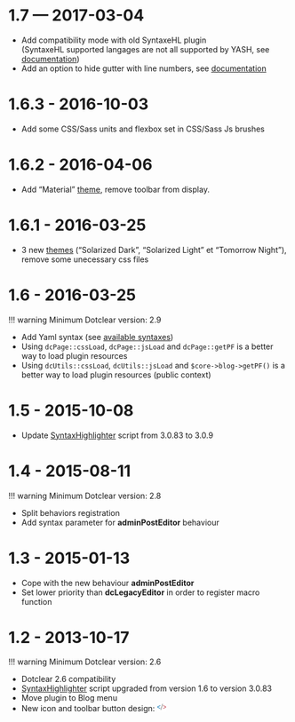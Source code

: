 1.7 — 2017-03-04
================
 * Add compatibility mode with old SyntaxeHL plugin  
   (SyntaxeHL supported langages are not all supported by YASH, see [documentation](user-guide/syntaxehl.md))
 * Add an option to hide gutter with line numbers, see [documentation](user-guide/settings.md#presentation)


1.6.3 - 2016-10-03
==================
 * Add some CSS/Sass units and flexbox set in CSS/Sass Js brushes


1.6.2 - 2016-04-06
==================
 * Add “Material” [theme](/user-guide/settings#presentation), remove toolbar from display.


1.6.1 - 2016-03-25
==================
 * 3 new [themes](/user-guide/settings#presentation) (“Solarized Dark”, “Solarized Light” et “Tomorrow Night”), remove some unecessary css files


1.6 - 2016-03-25
================

!!! warning
	Minimum Dotclear version: 2.9

 * Add Yaml syntax (see [available syntaxes](/user-guide/usage/#available-syntaxes))
 * Using ```dcPage::cssLoad```, ```dcPage::jsLoad``` and ```dcPage::getPF``` is a better way to load plugin resources
 * Using ```dcUtils::cssLoad```, ```dcUtils::jsLoad``` and ```$core->blog->getPF()``` is a better way to load plugin resources (public context)


1.5 - 2015-10-08
================
 * Update [SyntaxHighlighter](http://alexgorbatchev.com/SyntaxHighlighter/) script from 3.0.83 to 3.0.9


1.4 - 2015-08-11
================

!!! warning
	Minimum Dotclear version: 2.8

 * Split behaviors registration
 * Add syntax parameter for **adminPostEditor** behaviour


1.3 - 2015-01-13
================
 * Cope with the new behaviour **adminPostEditor**
 * Set lower priority than **dcLegacyEditor** in order to register macro function


1.2 - 2013-10-17
================

!!! warning
	Minimum Dotclear version: 2.6

 * Dotclear 2.6 compatibility
 * [SyntaxHighlighter](http://alexgorbatchev.com/SyntaxHighlighter/) script upgraded from version 1.6 to version 3.0.83
 * Move plugin to Blog menu
 * New icon and toolbar button design: ![](img/icon.png)
